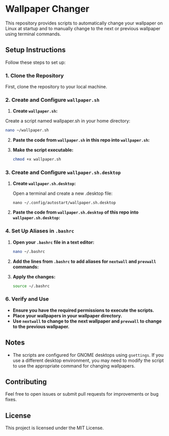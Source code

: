 
# Wallpaper Changer

This repository provides scripts to automatically change your wallpaper on Linux at startup and to manually change to the next or previous wallpaper using terminal commands.


## Setup Instructions

Follow these steps to set up:

### 1. Clone the Repository

First, clone the repository to your local machine.

### 2. Create and Configure `wallpaper.sh`

1. **Create `wallpaper.sh`:**

  Create a script named wallpaper.sh in your home directory:

   ```sh
   nano ~/wallpaper.sh
   ```

2. **Paste the code from `wallpaper.sh` in this repo into `wallpaper.sh`:**

3. **Make the script executable:**

   ```sh
   chmod +x wallpaper.sh
   ```

### 3. Create and Configure `wallpaper.sh.desktop`

1. **Create `wallpaper.sh.desktop`:**

   Open a terminal and create a new .desktop file:

   ```desktop
   nano ~/.config/autostart/wallpaper.sh.desktop
   ```

2. **Paste the code from `wallpaper.sh.desktop` of this repo into `wallpaper.sh.desktop`:**

### 4. Set Up Aliases in `.bashrc`

1. **Open your `.bashrc` file in a text editor:**

   ```sh
   nano ~/.bashrc
   ```

2. **Add the lines from `.bashrc` to add aliases for `nextwall` and `prevwall` commands:**


3. **Apply the changes:**

   ```sh
   source ~/.bashrc
   ```

### 6. Verify and Use

- **Ensure you have the required permissions to execute the scripts.**
- **Place your wallpapers in your wallpaper directory.**
- **Use `nextwall` to change to the next wallpaper and `prevwall` to change to the previous wallpaper.**

## Notes

- The scripts are configured for GNOME desktops using `gsettings`. If you use a different desktop environment, you may need to modify the script to use the appropriate command for changing wallpapers.

## Contributing

Feel free to open issues or submit pull requests for improvements or bug fixes.

## License

This project is licensed under the MIT License.